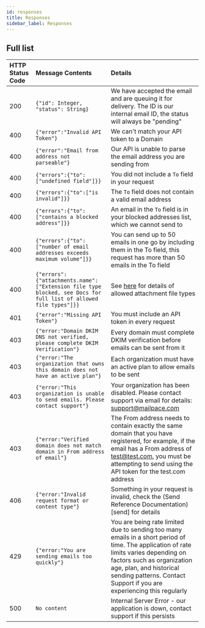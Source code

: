 ```yaml
---
id: responses
title: Responses
sidebar_label: Responses
---
```


## Full list


| HTTP Status Code      | Message Contents    | Details     |
| :------------- | :---------- | :----------- |
|  200 | ```{"id": Integer, "status": String}``` | We have accepted the email and are queuing it for delivery. The ID is our internal email ID, the status will always be "pending"   |
|  400 | ```{"error":"Invalid API Token"} ``` | We can't match your API token to a Domain |
|  400 | ```{"error":"Email from address not parseable"}``` | Our API is unable to parse the email address you are sending from |
|  400 | ```{"errors":{"to":["undefined field"]}}``` | You did not include a `To` field in your request |
|  400 | ```{"errors":{"to":["is invalid"]}}```  | The `To` field does not contain a valid email address |
|  400 | ```{"errors":{"to":["contains a blocked address"]}}``` | An email in the `To` field is in your blocked addresses list, which we cannot send to |
|  400 | ```{"errors":{"to":["number of email addresses exceeds maximum volume"]}}``` | You can send up to 50 emails in one go by including them in the To field, this request has more than 50 emails in the To field |
|  400 | ```{"errors":{"attachments.name":["Extension file type blocked, see Docs for full list of allowed file types"]}}``` | See [here](/reference/send) for details of allowed attachment file types |
|  401 | ```{"error":"Missing API Token"}``` | You must include an API token in every request |
|  403 | ```{"error:"Domain DKIM DNS not verified, please complete DKIM Verification"}```| Every domain must complete DKIM verification before emails can be sent from it |
|  403 | ```{"error:"The organization that owns this domain does not have an active plan"}``` | Each organization must have an active plan to allow emails to be sent |
|  403 | ```{"error:"This organization is unable to send emails. Please contact support"}``` | Your organization has been disabled. Please contact support via email for details: support@mailpace.com |
|  403 | ```{"error:"Verified domain does not match domain in From address of email"}``` | The From address needs to contain exactly the same domain that you have registered, for example, if the email has a From address of test@test.com, you must be attempting to send using the API token for the test.com address |
|  406 | ```{"error:"Invalid request format or content type"}``` | Something in your request is invalid, check the (Send Reference Documentation)[send] for details |
|  429 | ```{"error:"You are sending emails too quickly"}``` | You are being rate limited due to sending too many emails in a short period of time. The application of rate limits varies depending on factors such as organization age, plan, and historical sending patterns. Contact Support if you are experiencing this regularly  |
|  500 | `No content` | Internal Server Error - our application is down, contact support if this persists |
